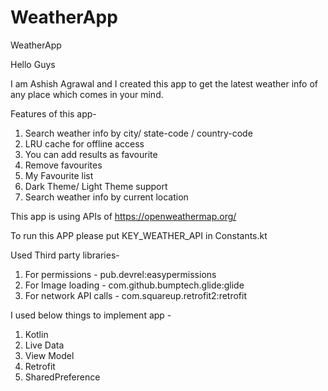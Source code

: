 # WeatherApp
WeatherApp

Hello Guys

I am Ashish Agrawal and I created this app to get the latest weather info of any place which comes in your mind.

Features of this app-

1. Search weather info by city/ state-code / country-code
2. LRU cache for offline access
3. You can add results as favourite
4. Remove favourites
5. My Favourite list
6. Dark Theme/ Light Theme support
6. Search weather info by current location


This app is using APIs of https://openweathermap.org/ 

To run this APP please put KEY_WEATHER_API in Constants.kt


Used Third party libraries-

1. For permissions - pub.devrel:easypermissions
2. For Image loading - com.github.bumptech.glide:glide
3. For network API calls - com.squareup.retrofit2:retrofit


I used below things to implement app -
1. Kotlin
2. Live Data
3. View Model
4. Retrofit
5. SharedPreference








